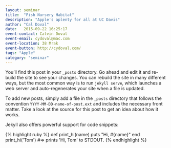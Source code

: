 ```yaml
---
layout: seminar
title:  "Fish Nursery Habitat"
description: "Apple's aplenty for all at UC Davis"
author: "Cal Doval"
date:   2015-09-22 16:25:17
event-contact: Calvin Doval
event-email: cydoval@mac.com
event-location: 38 Mrak
event-button: http://cydoval.com/
tags: "Apple"
category: "seminar"
---
```


You’ll find this post in your `_posts` directory. Go ahead and edit it and re-build the site to see your changes. You can rebuild the site in many different ways, but the most common way is to run `jekyll serve`, which launches a web server and auto-regenerates your site when a file is updated.

To add new posts, simply add a file in the `_posts` directory that follows the convention `YYYY-MM-DD-name-of-post.ext` and includes the necessary front matter. Take a look at the source for this post to get an idea about how it works.

Jekyll also offers powerful support for code snippets:

{% highlight ruby %}
def print_hi(name)
  puts "Hi, #{name}"
end
print_hi('Tom')
#=> prints 'Hi, Tom' to STDOUT.
{% endhighlight %}

